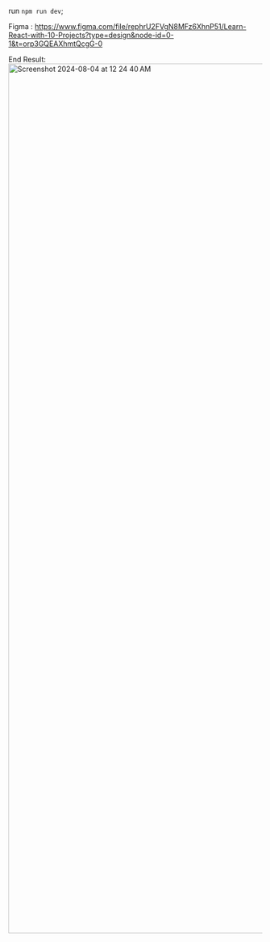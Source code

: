 run `npm run dev`;

Figma :  https://www.figma.com/file/rephrU2FVgN8MFz6XhnP51/Learn-React-with-10-Projects?type=design&node-id=0-1&t=orp3GQEAXhmtQcgG-0

End Result: 
<img width="1721" alt="Screenshot 2024-08-04 at 12 24 40 AM" src="https://github.com/user-attachments/assets/87bf5c46-9e6a-408c-8b7b-411e753920e7">
